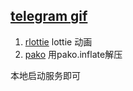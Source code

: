 ## [telegram gif](https://telegram.org/)

1. [rlottie](https://github.com/Samsung/rlottie) lottie 动画
2. [pako](https://github.com/nodeca/pako) 用pako.inflate解压

本地启动服务即可